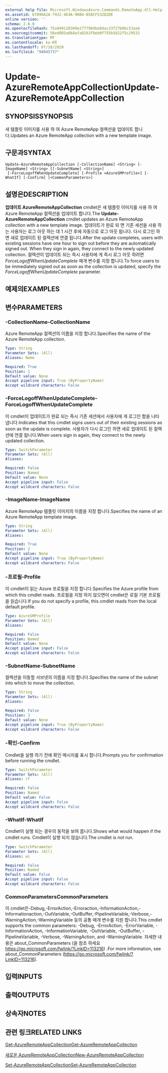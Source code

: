 ```yaml
---
external help file: Microsoft.WindowsAzure.Commands.RemoteApp.dll-Help.xml
ms.assetid: 67890A2A-7922-4E4A-96B4-B58CF532D2DE
online version: ''
schema: 2.0.0
ms.openlocfilehash: 75a949128309e2777984be0dac33f27b0bc53aab
ms.sourcegitcommit: 56ed085a868afa8263f8eb0f755b5822f5c29532
ms.translationtype: MT
ms.contentlocale: ko-KR
ms.lasthandoff: 07/18/2020
ms.locfileid: "94045737"
---
```

# <span data-ttu-id="b1cb6-101">Update-AzureRemoteAppCollection</span><span class="sxs-lookup"><span data-stu-id="b1cb6-101">Update-AzureRemoteAppCollection</span></span>

## <span data-ttu-id="b1cb6-102">SYNOPSIS</span><span class="sxs-lookup"><span data-stu-id="b1cb6-102">SYNOPSIS</span></span>
<span data-ttu-id="b1cb6-103">새 템플릿 이미지를 사용 하 여 Azure RemoteApp 컬렉션을 업데이트 합니다.</span><span class="sxs-lookup"><span data-stu-id="b1cb6-103">Updates an Azure RemoteApp collection with a new template image.</span></span>

## <span data-ttu-id="b1cb6-104">구문과</span><span class="sxs-lookup"><span data-stu-id="b1cb6-104">SYNTAX</span></span>

```
Update-AzureRemoteAppCollection [-CollectionName] <String> [-ImageName] <String> [[-SubnetName] <String>]
 [-ForceLogoffWhenUpdateComplete] [-Profile <AzureSMProfile>] [-WhatIf] [-Confirm] [<CommonParameters>]
```

## <span data-ttu-id="b1cb6-105">설명은</span><span class="sxs-lookup"><span data-stu-id="b1cb6-105">DESCRIPTION</span></span>
<span data-ttu-id="b1cb6-106">**업데이트 AzureRemoteAppCollection** cmdlet은 새 템플릿 이미지를 사용 하 여 Azure RemoteApp 컬렉션을 업데이트 합니다.</span><span class="sxs-lookup"><span data-stu-id="b1cb6-106">The **Update-AzureRemoteAppCollection** cmdlet updates an Azure RemoteApp collection with a new template image.</span></span>
<span data-ttu-id="b1cb6-107">업데이트가 완료 되 면 기존 세션을 사용 하는 사용자는 로그 아웃 하는 데 1 시간 후에 자동으로 로그 아웃 됩니다. 다시 로그인 하면 새로 업데이트 된 컬렉션에 연결 됩니다.</span><span class="sxs-lookup"><span data-stu-id="b1cb6-107">After the update completes, users with existing sessions have one hour to sign out before they are automatically signed out. When they sign in again, they connect to the newly updated collection.</span></span>
<span data-ttu-id="b1cb6-108">컬렉션이 업데이트 되는 즉시 사용자에 게 즉시 로그 아웃 하려면 *ForceLogoffWhenUpdateComplete* 매개 변수를 지정 합니다.</span><span class="sxs-lookup"><span data-stu-id="b1cb6-108">To force users to be immediately signed out as soon as the collection is updated, specify the *ForceLogoffWhenUpdateComplete* parameter.</span></span>

## <span data-ttu-id="b1cb6-109">예제의</span><span class="sxs-lookup"><span data-stu-id="b1cb6-109">EXAMPLES</span></span>

## <span data-ttu-id="b1cb6-110">변수</span><span class="sxs-lookup"><span data-stu-id="b1cb6-110">PARAMETERS</span></span>

### <span data-ttu-id="b1cb6-111">-CollectionName</span><span class="sxs-lookup"><span data-stu-id="b1cb6-111">-CollectionName</span></span>
<span data-ttu-id="b1cb6-112">Azure RemoteApp 컬렉션의 이름을 지정 합니다.</span><span class="sxs-lookup"><span data-stu-id="b1cb6-112">Specifies the name of the Azure RemoteApp collection.</span></span>

```yaml
Type: String
Parameter Sets: (All)
Aliases: Name

Required: True
Position: 1
Default value: None
Accept pipeline input: True (ByPropertyName)
Accept wildcard characters: False
```

### <span data-ttu-id="b1cb6-113">-ForceLogoffWhenUpdateComplete</span><span class="sxs-lookup"><span data-stu-id="b1cb6-113">-ForceLogoffWhenUpdateComplete</span></span>
<span data-ttu-id="b1cb6-114">이 cmdlet이 업데이트가 완료 되는 즉시 기존 세션에서 사용자에 게 로그인 함을 나타냅니다.</span><span class="sxs-lookup"><span data-stu-id="b1cb6-114">Indicates that this cmdlet signs users out of their existing sessions as soon as the update is complete.</span></span>
<span data-ttu-id="b1cb6-115">사용자가 다시 로그인 하면 새로 업데이트 된 컬렉션에 연결 됩니다.</span><span class="sxs-lookup"><span data-stu-id="b1cb6-115">When users sign in again, they connect to the newly updated collection.</span></span>

```yaml
Type: SwitchParameter
Parameter Sets: (All)
Aliases: 

Required: False
Position: Named
Default value: None
Accept pipeline input: False
Accept wildcard characters: False
```

### <span data-ttu-id="b1cb6-116">-ImageName</span><span class="sxs-lookup"><span data-stu-id="b1cb6-116">-ImageName</span></span>
<span data-ttu-id="b1cb6-117">Azure RemoteApp 템플릿 이미지의 이름을 지정 합니다.</span><span class="sxs-lookup"><span data-stu-id="b1cb6-117">Specifies the name of an Azure RemoteApp template image.</span></span>

```yaml
Type: String
Parameter Sets: (All)
Aliases: 

Required: True
Position: 2
Default value: None
Accept pipeline input: True (ByPropertyName)
Accept wildcard characters: False
```

### <span data-ttu-id="b1cb6-118">-프로필</span><span class="sxs-lookup"><span data-stu-id="b1cb6-118">-Profile</span></span>
<span data-ttu-id="b1cb6-119">이 cmdlet이 읽는 Azure 프로필을 지정 합니다.</span><span class="sxs-lookup"><span data-stu-id="b1cb6-119">Specifies the Azure profile from which this cmdlet reads.</span></span>
<span data-ttu-id="b1cb6-120">프로필을 지정 하지 않으면이 cmdlet은 로컬 기본 프로필을 읽습니다.</span><span class="sxs-lookup"><span data-stu-id="b1cb6-120">If you do not specify a profile, this cmdlet reads from the local default profile.</span></span>

```yaml
Type: AzureSMProfile
Parameter Sets: (All)
Aliases: 

Required: False
Position: Named
Default value: None
Accept pipeline input: False
Accept wildcard characters: False
```

### <span data-ttu-id="b1cb6-121">-SubnetName</span><span class="sxs-lookup"><span data-stu-id="b1cb6-121">-SubnetName</span></span>
<span data-ttu-id="b1cb6-122">컬렉션을 이동할 서브넷의 이름을 지정 합니다.</span><span class="sxs-lookup"><span data-stu-id="b1cb6-122">Specifies the name of the subnet into which to move the collection.</span></span>

```yaml
Type: String
Parameter Sets: (All)
Aliases: 

Required: False
Position: 3
Default value: None
Accept pipeline input: True (ByPropertyName)
Accept wildcard characters: False
```

### <span data-ttu-id="b1cb6-123">-확인</span><span class="sxs-lookup"><span data-stu-id="b1cb6-123">-Confirm</span></span>
<span data-ttu-id="b1cb6-124">Cmdlet을 실행 하기 전에 확인 메시지를 표시 합니다.</span><span class="sxs-lookup"><span data-stu-id="b1cb6-124">Prompts you for confirmation before running the cmdlet.</span></span>

```yaml
Type: SwitchParameter
Parameter Sets: (All)
Aliases: cf

Required: False
Position: Named
Default value: False
Accept pipeline input: False
Accept wildcard characters: False
```

### <span data-ttu-id="b1cb6-125">-WhatIf</span><span class="sxs-lookup"><span data-stu-id="b1cb6-125">-WhatIf</span></span>
<span data-ttu-id="b1cb6-126">Cmdlet이 실행 되는 경우의 동작을 보여 줍니다.</span><span class="sxs-lookup"><span data-stu-id="b1cb6-126">Shows what would happen if the cmdlet runs.</span></span>
<span data-ttu-id="b1cb6-127">Cmdlet이 실행 되지 않습니다.</span><span class="sxs-lookup"><span data-stu-id="b1cb6-127">The cmdlet is not run.</span></span>

```yaml
Type: SwitchParameter
Parameter Sets: (All)
Aliases: wi

Required: False
Position: Named
Default value: False
Accept pipeline input: False
Accept wildcard characters: False
```

### <span data-ttu-id="b1cb6-128">CommonParameters</span><span class="sxs-lookup"><span data-stu-id="b1cb6-128">CommonParameters</span></span>
<span data-ttu-id="b1cb6-129">이 cmdlet은-Debug,-ErrorAction,-Erroraction,-InformationAction,-Informationaction,-OutVariable,-OutBuffer,-PipelineVariable,-Verbose,-WarningAction,-WarningVariable 등의 공통 매개 변수를 지원 합니다.</span><span class="sxs-lookup"><span data-stu-id="b1cb6-129">This cmdlet supports the common parameters: -Debug, -ErrorAction, -ErrorVariable, -InformationAction, -InformationVariable, -OutVariable, -OutBuffer, -PipelineVariable, -Verbose, -WarningAction, and -WarningVariable.</span></span> <span data-ttu-id="b1cb6-130">자세한 내용은 about_CommonParameters (을 참조 하세요 https://go.microsoft.com/fwlink/?LinkID=113216) .</span><span class="sxs-lookup"><span data-stu-id="b1cb6-130">For more information, see about_CommonParameters (https://go.microsoft.com/fwlink/?LinkID=113216).</span></span>

## <span data-ttu-id="b1cb6-131">입력</span><span class="sxs-lookup"><span data-stu-id="b1cb6-131">INPUTS</span></span>

## <span data-ttu-id="b1cb6-132">출력</span><span class="sxs-lookup"><span data-stu-id="b1cb6-132">OUTPUTS</span></span>

## <span data-ttu-id="b1cb6-133">상속자</span><span class="sxs-lookup"><span data-stu-id="b1cb6-133">NOTES</span></span>

## <span data-ttu-id="b1cb6-134">관련 링크</span><span class="sxs-lookup"><span data-stu-id="b1cb6-134">RELATED LINKS</span></span>

[<span data-ttu-id="b1cb6-135">Get-AzureRemoteAppCollection</span><span class="sxs-lookup"><span data-stu-id="b1cb6-135">Get-AzureRemoteAppCollection</span></span>](./Get-AzureRemoteAppCollection.md)

[<span data-ttu-id="b1cb6-136">새로운 AzureRemoteAppCollection</span><span class="sxs-lookup"><span data-stu-id="b1cb6-136">New-AzureRemoteAppCollection</span></span>](./New-AzureRemoteAppCollection.md)

[<span data-ttu-id="b1cb6-137">Set-AzureRemoteAppCollection</span><span class="sxs-lookup"><span data-stu-id="b1cb6-137">Set-AzureRemoteAppCollection</span></span>](./Set-AzureRemoteAppCollection.md)


